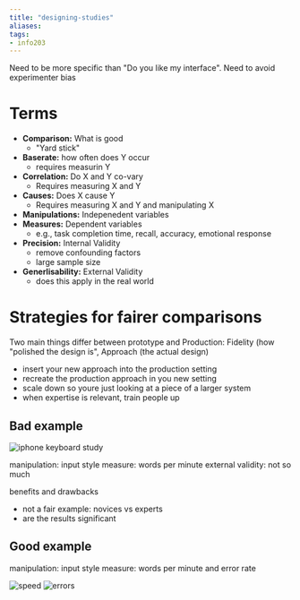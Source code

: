 ```yaml
---
title: "designing-studies"
aliases: 
tags: 
- info203
---
```


Need to be more specific than "Do you like my interface". Need to avoid experimenter bias

# Terms
- **Comparison:** What is good
	- "Yard stick"
- **Baserate:** how often does Y occur
	- requires measurin Y
- **Correlation:** Do X and Y co-vary
	- Requires measuring X and Y
- **Causes:** Does X cause Y
	- Requires measuring X and Y and manipulating X
- **Manipulations:** Indepenedent variables
- **Measures:** Dependent variables
	- e.g., task completion time, recall, accuracy, emotional response
- **Precision:** Internal Validity
	- remove confounding factors
	- large sample size
- **Generlisability:** External Validity
	- does this apply in the real world

# Strategies for fairer comparisons
Two main things differ between prototype and Production: Fidelity (how "polished the design is", Approach (the actual design)

- insert your new approach into the production setting
- recreate the production approach in you new setting
- scale down so youre just looking at a piece of a larger system
- when expertise is relevant, train people up

## Bad example
![iphone keyboard study](https://i.imgur.com/Gmski8F.png)

manipulation: input style
measure: words per minute
external validity: not so much

benefits and drawbacks
- not a fair example: novices vs experts
- are the results significant

## Good example
manipulation: input style
measure: words per minute and error rate

![speed](https://i.imgur.com/RvBVWt2.png)
![errors](https://i.imgur.com/GwYZOIA.png)

